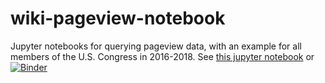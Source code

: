 # wiki-pageview-notebook
Jupyter notebooks for querying pageview data, with an example for all members of the U.S. Congress in 2016-2018. See [this jupyter notebook](pageviews_congress.ipynb) or [![Binder](https://mybinder.org/badge_logo.svg)](https://mybinder.org/v2/gh/staeiou/wiki-pageview-notebook/master?filepath=pageviews_congress.ipynb)


